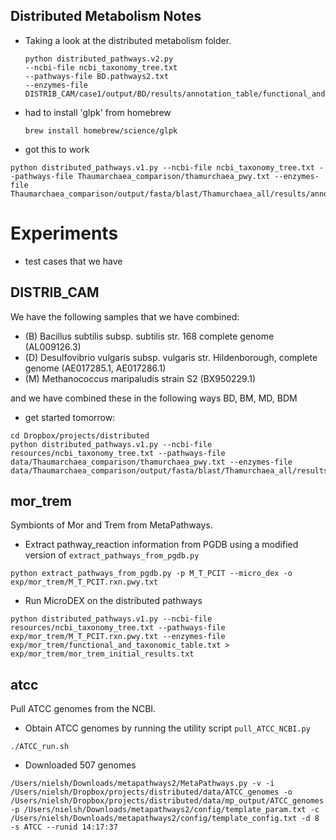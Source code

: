 Distributed Metabolism Notes
----------------------------

* Taking a look at the distributed metabolism folder.

	```  
	python distributed_pathways.v2.py 
	--ncbi-file ncbi_taxonomy_tree.txt 
	--pathways-file BD.pathways2.txt 
	--enzymes-file DISTRIB_CAM/case1/output/BD/results/annotation_table/functional_and_taxonomic_table.txt 
	```

* had to install 'glpk' from homebrew

	```
	brew install homebrew/science/glpk
	```
* got this to work

```
python distributed_pathways.v1.py --ncbi-file ncbi_taxonomy_tree.txt --pathways-file Thaumarchaea_comparison/thamurchaea_pwy.txt --enzymes-file Thaumarchaea_comparison/output/fasta/blast/Thamurchaea_all/results/annotation_table/functional_and_taxonomic_table.txt
```

# Experiments

* test cases that we have

## DISTRIB_CAM

We have the following samples that we have combined:

* (B) Bacillus subtilis subsp. subtilis str. 168 complete genome (AL009126.3)
* (D) Desulfovibrio vulgaris subsp. vulgaris str. Hildenborough, complete genome (AE017285.1, AE017286.1)
* (M) Methanococcus maripaludis strain S2 (BX950229.1)

and we have combined these in the following ways BD, BM, MD, BDM


* get started tomorrow:

```
cd Dropbox/projects/distributed
python distributed_pathways.v1.py --ncbi-file resources/ncbi_taxonomy_tree.txt --pathways-file data/Thaumarchaea_comparison/thamurchaea_pwy.txt --enzymes-file data/Thaumarchaea_comparison/output/fasta/blast/Thamurchaea_all/results/annotation_table/functional_and_taxonomic_table.txt
```

## mor_trem

Symbionts of Mor and Trem from MetaPathways.

* Extract pathway_reaction information from PGDB using a modified version of `extract_pathways_from_pgdb.py`

```
python extract_pathways_from_pgdb.py -p M_T_PCIT --micro_dex -o exp/mor_trem/M_T_PCIT.rxn.pwy.txt
```

* Run MicroDEX on the distributed pathways

```
python distributed_pathways.v1.py --ncbi-file resources/ncbi_taxonomy_tree.txt --pathways-file exp/mor_trem/M_T_PCIT.rxn.pwy.txt --enzymes-file exp/mor_trem/functional_and_taxonomic_table.txt > exp/mor_trem/mor_trem_initial_results.txt
```

## atcc

Pull ATCC genomes from the NCBI.

* Obtain ATCC genomes by running the utility script `pull_ATCC_NCBI.py`

```
./ATCC_run.sh
```

* Downloaded 507 genomes

```
/Users/nielsh/Downloads/metapathways2/MetaPathways.py -v -i /Users/nielsh/Dropbox/projects/distributed/data/ATCC_genomes -o /Users/nielsh/Dropbox/projects/distributed/data/mp_output/ATCC_genomes -p /Users/nielsh/Downloads/metapathways2/config/template_param.txt -c /Users/nielsh/Downloads/metapathways2/config/template_config.txt -d 8 -s ATCC --runid 14:17:37
```

